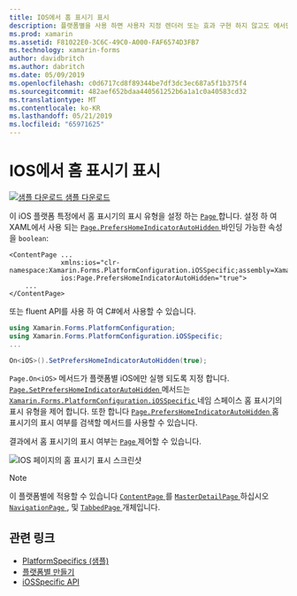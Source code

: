 ```yaml
---
title: IOS에서 홈 표시기 표시
description: 플랫폼별을 사용 하면 사용자 지정 렌더러 또는 효과 구현 하지 않고도 에서만 특정 플랫폼에서 사용할 수 있는 기능을 사용할 수 있습니다. 이 문서에서는 페이지의 홈 표시기의 표시 유형을 설정 하는 iOS 플랫폼 특정을 사용 하는 방법을 설명 합니다.
ms.prod: xamarin
ms.assetid: F81022E0-3C6C-49C0-A000-FAF6574D3FB7
ms.technology: xamarin-forms
author: davidbritch
ms.author: dabritch
ms.date: 05/09/2019
ms.openlocfilehash: c0d6717cd8f89344be7df3dc3ec687a5f1b375f4
ms.sourcegitcommit: 482aef652bdaa440561252b6a1a1c0a40583cd32
ms.translationtype: MT
ms.contentlocale: ko-KR
ms.lasthandoff: 05/21/2019
ms.locfileid: "65971625"
---
```

# <a name="home-indicator-visibility-on-ios"></a>IOS에서 홈 표시기 표시

[![샘플 다운로드](~/media/shared/download.png) 샘플 다운로드](https://developer.xamarin.com/samples/xamarin-forms/userinterface/platformspecifics/)

이 iOS 플랫폼 특정에서 홈 표시기의 표시 유형을 설정 하는 [ `Page` ](xref:Xamarin.Forms.Page)합니다. 설정 하 여 XAML에서 사용 되는 [ `Page.PrefersHomeIndicatorAutoHidden` ](xref:Xamarin.Forms.PlatformConfiguration.iOSSpecific.Page.PrefersHomeIndicatorAutoHiddenProperty) 바인딩 가능한 속성을 `boolean`:

```xaml
<ContentPage ...
             xmlns:ios="clr-namespace:Xamarin.Forms.PlatformConfiguration.iOSSpecific;assembly=Xamarin.Forms.Core"
             ios:Page.PrefersHomeIndicatorAutoHidden="true">
    ...
</ContentPage>
```

또는 fluent API를 사용 하 여 C#에서 사용할 수 있습니다.

```csharp
using Xamarin.Forms.PlatformConfiguration;
using Xamarin.Forms.PlatformConfiguration.iOSSpecific;
...

On<iOS>().SetPrefersHomeIndicatorAutoHidden(true);
```

`Page.On<iOS>` 메서드가 플랫폼별 iOS에만 실행 되도록 지정 합니다. [ `Page.SetPrefersHomeIndicatorAutoHidden` ](xref:Xamarin.Forms.PlatformConfiguration.iOSSpecific.Page.SetPrefersHomeIndicatorAutoHidden(Xamarin.Forms.IPlatformElementConfiguration{Xamarin.Forms.PlatformConfiguration.iOS,Xamarin.Forms.Page},System.Boolean)) 메서드는 [ `Xamarin.Forms.PlatformConfiguration.iOSSpecific` ](xref:Xamarin.Forms.PlatformConfiguration.iOSSpecific) 네임 스페이스 홈 표시기의 표시 유형을 제어 합니다. 또한 합니다 [ `Page.PrefersHomeIndicatorAutoHidden` ](xref:Xamarin.Forms.PlatformConfiguration.iOSSpecific.Page.PrefersHomeIndicatorAutoHidden(Xamarin.Forms.IPlatformElementConfiguration{Xamarin.Forms.PlatformConfiguration.iOS,Xamarin.Forms.Page})) 홈 표시기의 표시 여부를 검색할 메서드를 사용할 수 있습니다.

결과에서 홈 표시기의 표시 여부는 [ `Page` ](xref:Xamarin.Forms.Page) 제어할 수 있습니다.

![IOS 페이지의 홈 표시기 표시 스크린샷](page-home-indicator-images/home-indicator-visibility.png "홈 표시기 표시 유형 페이지")

> [!NOTE]
> 이 플랫폼별에 적용할 수 있습니다 [ `ContentPage` ](xref:Xamarin.Forms.ContentPage)를 [ `MasterDetailPage` ](xref:Xamarin.Forms.MasterDetailPage)하십시오 [ `NavigationPage` ](xref:Xamarin.Forms.NavigationPage), 및 [ `TabbedPage` ](xref:Xamarin.Forms.TabbedPage)개체입니다.

## <a name="related-links"></a>관련 링크

- [PlatformSpecifics (샘플)](https://developer.xamarin.com/samples/xamarin-forms/userinterface/platformspecifics/)
- [플랫폼별 만들기](~/xamarin-forms/platform/platform-specifics/index.md#creating-platform-specifics)
- [iOSSpecific API](xref:Xamarin.Forms.PlatformConfiguration.iOSSpecific)
